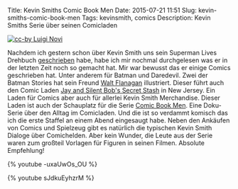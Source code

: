 Title: Kevin Smiths Comic Book Men
Date: 2015-07-21 11:51
Slug: kevin-smiths-comic-book-men
Tags: kevinsmith, comics
Description: Kevin Smiths Serie über seinen Comicladen

[![cc-by Luigi Novi]({static}/images/secret_stash.jpg)](https://commons.wikimedia.org/wiki/File:7.9.12SecretStashByLuigiNovi2.jpg)

Nachdem ich gestern schon über Kevin Smith uns sein Superman Lives Drehbuch [geschrieben]({static}/posts/the-death-of-superman-lives-what-happened.md) habe, habe ich mir nochmal durchgelesen was er in der letzten Zeit noch so gemacht hat. Mir war bewusst das er einige Comics geschrieben hat. Unter anderem für Batman und Daredevil. Zwei der Batman Stories hat sein Freund [Walt Flanagan](https://en.wikipedia.org/wiki/Walt_Flanagan) illustriert. Dieser führt auch den Comic Laden [Jay and Silent Bob's Secret Stash](https://en.wikipedia.org/wiki/Jay_and_Silent_Bob%27s_Secret_Stash) in New Jersey. Ein Laden für Comics aber auch für allerlei Kevin Smith Merchandise. Dieser Laden ist auch der Schauplatz für die Serie [Comic Book Men](https://en.wikipedia.org/wiki/Comic_Book_Men). Eine Doku-Serie über den Alltag im Comicladen. Und die ist so verdammt komisch das ich die erste Staffel an einem Abend eingesaugt habe. Neben den Ankäufen von Comics und Spielzeug gibt es natürlich die typischen Kevin Smith Dialoge über Comichelden. Aber kein Wunder, die Leute aus der Serie waren zum großteil Vorlagen für Figuren in seinen Filmen. Absolute Empfehlung!

{% youtube -uxaUwOs_OU %}

{% youtube sJdkuEyhzrM %}
